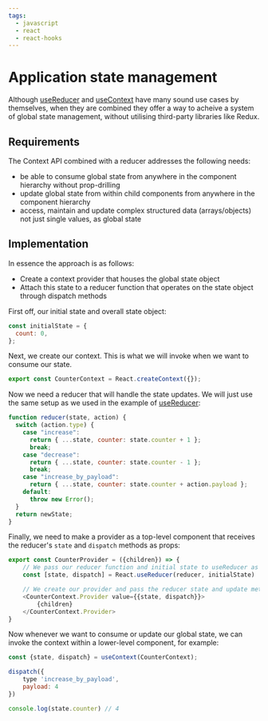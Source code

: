 ```yaml
---
tags:
  - javascript
  - react
  - react-hooks
---
```


# Application state management

Although [useReducer](useReducer.md) and [useContext](useContext.md) have
many sound use cases by themselves, when they are combined they offer a way to
acheive a system of global state management, without utilising third-party
libraries like Redux.

## Requirements

The Context API combined with a reducer addresses the following needs:

- be able to consume global state from anywhere in the component hierarchy
  without prop-drilling
- update global state from within child components from anywhere in the
  component hierarchy
- access, maintain and update complex structured data (arrays/objects) not just
  single values, as global state

## Implementation

In essence the approach is as follows:

- Create a context provider that houses the global state object
- Attach this state to a reducer function that operates on the state object
  through dispatch methods

First off, our initial state and overall state object:

```js
const initialState = {
  count: 0,
};
```

Next, we create our context. This is what we will invoke when we want to consume
our state.

```js
export const CounterContext = React.createContext({});
```

Now we need a reducer that will handle the state updates. We will just use the
same setup as we used in the example of
[useReducer](useReducer.md#refining-the-syntax):

```js
function reducer(state, action) {
  switch (action.type) {
    case "increase":
      return { ...state, counter: state.counter + 1 };
      break;
    case "decrease":
      return { ...state, counter: state.counter - 1 };
      break;
    case "increase_by_payload":
      return { ...state, counter: state.counter + action.payload };
    default:
      throw new Error();
  }
  return newState;
}
```

Finally, we need to make a provider as a top-level component that receives the
reducer's `state` and `dispatch` methods as props:

```js
export const CounterProvider = ({children}) => {
    // We pass our reducer function and initial state to useReducer as params
    const [state, dispatch] = React.useReducer(reducer, initialState)

    // We create our provider and pass the reducer state and update method as props. This is the provider to the CounterContext consumer
    <CounterContext.Provider value={{state, dispatch}}>
        {children}
    </CounterContext.Provider>
}
```

Now whenever we want to consume or update our global state, we can invoke the
context within a lower-level component, for example:

```js
const {state, dispatch} = useContext(CounterContext);

dispatch({
    type 'increase_by_payload',
    payload: 4
})

console.log(state.counter) // 4

```
